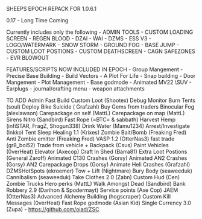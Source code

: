 SHEEPS EPOCH REPACK FOR 1.0.6.1

0.17 - Long Time Coming

Currently includes only the following
	- ADMIN TOOLS
	- CUSTOM LOADING SCREEN
	- REGEN BLOOD
	- DZAI
	- WAI
	- DZMS
	- ESS V3
	- LOGO/WATERMARK
	- SNOW STORM
	- GROUND FOG
	- BASE JUMP
	- CUSTOM LOOT POSTIONS
	- CUSTOM DEATHSCREEN
	- CAGN SAFEZONES
	- EVR BLOWOUT
	
	
FEATURES/SCRIPTS NOW INCLUDED IN EPOCH
	- Group Mangement
	- Precise Base Building
	- Build Vectors
	- A Plot For Life
	- Snap building
	- Door Mangement
	- Plot Management
	- Base godmode
	- Animated MV22 \SUV 
	- Earplugs
	- journal/crafting menu
	- weapon attachments
	
	
TO ADD
Admin Fast Build
Custom Loot (Shootex)
Debug Monitor
Burn Tents (soul)
Deploy Bike
Suicide ( Grafzahl)
Buy Gems from traders
Binocular Fog (alexlawson)
Carepackage on self (MattL)
Carepackage on map (MattL)
Sirens
Nitro (Sandbird)
Fast Rope (=BTC= & sabbath)
Harvest Hemp (infiSTAR, FragZ, Shogun338)
Drink Water (Mamu1234)
Arrest/Investigate (Inkko)
Tent Sleep Healing 1.1 (Krixes)
Zombie Bait/Bomb (Freaking Fred)
Anti Zombie emitter (Freaking Fred)
VASP 1.2 (OtterNas3)
fast trade (gr8_boi52)
Trade from vehicle + Backpack (Csus)
Paint Vehicles (0verHeat)
Elevator (Axecop)
Craft In Shed (Barra81)
Extra Loot Postions (General Zaroff)
Animated C130 Crashes (Gorsy)
Animated AN2 Crashes (Gorsy)
AN2 Carepackage Drops (Gorsy)
Animate Heli Crashes (Grafzahl)
DZMSHotSpots (ekroemer)
Tow + Lift (Nightmare)
Bury Body (seaweeduk)
Cannibalism (seaweeduk)
Take Clothes 2.0 (Zabn)
Custom Hud (Cen)
Zombie Trucks
Hero perks (MattL)
Walk Amongst Dead (Sandbird)
Bank Robbery 2.9 (Darihon & Spodermayt)
Service points (Axe Cop)
JAEM (OtterNas3)
Advanced Alchemy Building (hogscraper)
Custom Kill Messages (0verHeat)
Fast Rope godmode (Asian Kid)
Single Currency 3.0 (Zupa) - https://github.com/oiad/ZSC